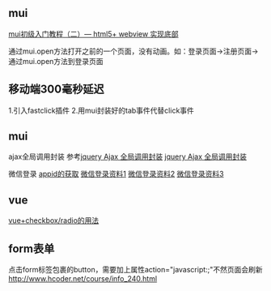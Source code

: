 ## mui
[mui初级入门教程（二）— html5+ webview 实现底部](http://ask.dcloud.net.cn/article/650)

通过mui.open方法打开之前的一个页面，没有动画。如：登录页面->注册页面->通过mui.open方法到登录页面

## 移动端300毫秒延迟
1.引入fastclick插件
2.用mui封装好的tab事件代替click事件

## mui 
ajax全局调用封装
参考[jquery Ajax 全局调用封装](https://blog.csdn.net/xllily_11/article/details/51567186)
[jquery Ajax 全局调用封装](https://bbs.csdn.net/topics/330015234)

微信登录
[appid的获取](https://zhidao.baidu.com/question/432747476143089804.html)
[微信登录资料1](http://www.hcoder.net/course/info_240.html)
[微信登录资料2](http://ask.dcloud.net.cn/article/12624)
[微信登录资料3](http://ask.dcloud.net.cn/article/192)

## vue
 [vue+checkbox/radio的用法](https://vuejs.org/v2/guide/forms.html#Checkbox)
 
## form表单
点击form标签包裹的button，需要加上属性action="javascript:;"不然页面会刷新
http://www.hcoder.net/course/info_240.html